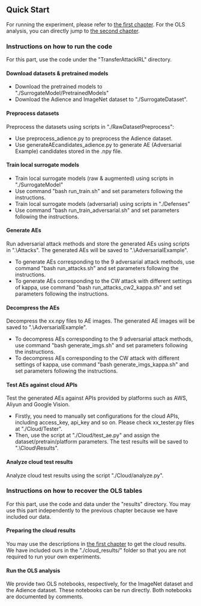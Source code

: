 ## Quick Start

For running the experiment, please refer to [the first chapter](#instructions-on-how-to-run-the-code). For the OLS analysis, you can directly jump to [the second chapter](#instructions-on-how-to-recover-the-ols-tables).

### Instructions on how to run the code

For this part, use the code under the "TransferAttackIRL" directory.
#### Download datasets & pretrained models
- Download the pretrained models to "./SurrogateModel/PretrainedModels"
- Download the Adience and ImageNet dataset to "./SurrogateDataset".

#### Preprocess datasets
Preprocess the datasets using scripts in "./RawDatasetPreprocess":
 - Use preprocess_adience.py to preprocess the Adience dataset.
 - Use generateAEcandidates_adience.py to generate AE (Adversarial Example) candidates stored in the .npy file.

#### Train local surrogate models
 - Train local surrogate models (raw & augmented) using scripts in "./SurrogateModel"
- Use command "bash run_train.sh" and set parameters following the instructions.
 - Train local surrogate models (adversarial) using scripts in "./Defenses"
- Use command "bash run_train_adversarial.sh" and set parameters following the instructions.

#### Generate AEs
Run adversarial attack methods and store the generated AEs using scripts in ".\Attacks". The generated AEs will be saved to ".\AdversarialExample".
- To generate AEs corresponding to the 9 adversarial attack methods, use command "bash run_attacks.sh" and set parameters following the instructions.
- To generate AEs corresponding to the CW attack with different settings of kappa, use command "bash run_attacks_cw2_kappa.sh" and set parameters following the instructions.

#### Decompress the AEs
Decompress the xx.npy files to AE images. The generated AE images will be saved to ".\AdversarialExample".
- To decompress AEs corresponding to the 9 adversarial attack methods, use command "bash generate_imgs.sh" and set parameters following the instructions.
- To decompress AEs corresponding to the CW attack with different settings of kappa, use command "bash generate_imgs_kappa.sh" and set parameters following the instructions.

#### Test AEs against cloud APIs
Test the generated AEs against APIs provided by platforms such as AWS, Aliyun and Google Vision.
 - Firstly, you need to manually set configurations for the cloud APIs, including access_key, api_key and so on. Please check xx_tester.py files at "./Cloud/Tester".
 - Then, use the script at "./Cloud/test_ae.py" and assign the dataset/pretrain/platform parameters. The test results will be saved to ".\Cloud\Results".

#### Analyze cloud test results
Analyze cloud test results using the script "./Cloud/analyze.py".

### Instructions on how to recover the OLS tables
For this part, use the code and data under the "results" directory. You may use this part independently to the previous chapter because we have included our data.

#### Preparing the cloud results
You may use the descriptions in [the first chapter](#instructions-on-how-to-run-the-code) to get the cloud results. We have included ours in the "./cloud_results/" folder so that you are not required to run your own experiments.

#### Run the OLS analysis
We provide two OLS notebooks, respectively, for the ImageNet dataset and the Adience dataset. These notebooks can be run directly. Both notebooks are documented by comments.
